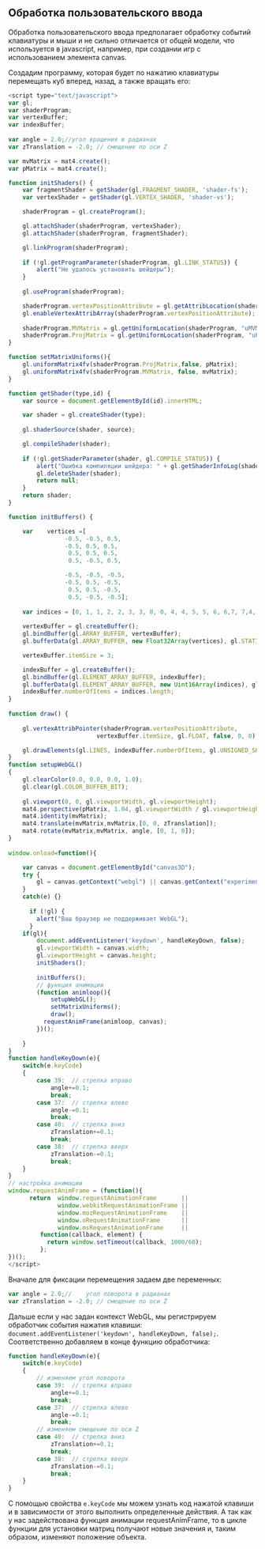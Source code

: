 ## Обработка пользовательского ввода

Обработка пользовательского ввода предполагает обработку событий клавиатуры и мыши и не сильно отличается от общей модели, что используется в 
javascript, например, при создании игр с использованием элемента canvas.

Создадим программу, которая будет по нажатию клавиатуры перемещать куб вперед, назад, а также вращать его:

```js
<script type="text/javascript">
var gl;
var shaderProgram;
var vertexBuffer;
var indexBuffer;
  
var angle = 2.0;//угол вращения в радианах
var zTranslation = -2.0; // смещение по оси Z

var mvMatrix = mat4.create(); 
var pMatrix = mat4.create();

function initShaders() {
    var fragmentShader = getShader(gl.FRAGMENT_SHADER, 'shader-fs');
    var vertexShader = getShader(gl.VERTEX_SHADER, 'shader-vs');

    shaderProgram = gl.createProgram();

    gl.attachShader(shaderProgram, vertexShader);
    gl.attachShader(shaderProgram, fragmentShader);

    gl.linkProgram(shaderProgram);
     
    if (!gl.getProgramParameter(shaderProgram, gl.LINK_STATUS)) {
        alert("Не удалось установить шейдеры");
    }
     
    gl.useProgram(shaderProgram);

    shaderProgram.vertexPositionAttribute = gl.getAttribLocation(shaderProgram, "aVertexPosition");
    gl.enableVertexAttribArray(shaderProgram.vertexPositionAttribute);
    
    shaderProgram.MVMatrix = gl.getUniformLocation(shaderProgram, "uMVMatrix");
    shaderProgram.ProjMatrix = gl.getUniformLocation(shaderProgram, "uPMatrix");
}

function setMatrixUniforms(){
    gl.uniformMatrix4fv(shaderProgram.ProjMatrix,false, pMatrix);
    gl.uniformMatrix4fv(shaderProgram.MVMatrix, false, mvMatrix);  
} 

function getShader(type,id) {
    var source = document.getElementById(id).innerHTML;

    var shader = gl.createShader(type);
    
    gl.shaderSource(shader, source);

    gl.compileShader(shader);
  
    if (!gl.getShaderParameter(shader, gl.COMPILE_STATUS)) {
        alert("Ошибка компиляции шейдера: " + gl.getShaderInfoLog(shader));
        gl.deleteShader(shader);   
        return null;
    }
    return shader;  
}

function initBuffers() {

    var    vertices =[
                -0.5, -0.5, 0.5,
                -0.5, 0.5, 0.5,
                 0.5, 0.5, 0.5,
                 0.5, -0.5, 0.5,

                -0.5, -0.5, -0.5,
                -0.5, 0.5, -0.5,
                 0.5, 0.5, -0.5,
                 0.5, -0.5, -0.5];
                 
    var indices = [0, 1, 1, 2, 2, 3, 3, 0, 0, 4, 4, 5, 5, 6, 6,7, 7,4, 1, 5, 2, 6, 3, 7];
    
    vertexBuffer = gl.createBuffer();
    gl.bindBuffer(gl.ARRAY_BUFFER, vertexBuffer);
    gl.bufferData(gl.ARRAY_BUFFER, new Float32Array(vertices), gl.STATIC_DRAW);

    vertexBuffer.itemSize = 3;

    indexBuffer = gl.createBuffer();
    gl.bindBuffer(gl.ELEMENT_ARRAY_BUFFER, indexBuffer);
    gl.bufferData(gl.ELEMENT_ARRAY_BUFFER, new Uint16Array(indices), gl.STATIC_DRAW);
    indexBuffer.numberOfItems = indices.length;
}
 
function draw() {    
    
    gl.vertexAttribPointer(shaderProgram.vertexPositionAttribute, 
                         vertexBuffer.itemSize, gl.FLOAT, false, 0, 0);

    gl.drawElements(gl.LINES, indexBuffer.numberOfItems, gl.UNSIGNED_SHORT,0);
}
function setupWebGL()
{
    gl.clearColor(0.0, 0.0, 0.0, 1.0);     
    gl.clear(gl.COLOR_BUFFER_BIT); 
    
    gl.viewport(0, 0, gl.viewportWidth, gl.viewportHeight);
    mat4.perspective(pMatrix, 1.04, gl.viewportWidth / gl.viewportHeight, 0.1, 100.0);
    mat4.identity(mvMatrix);
    mat4.translate(mvMatrix,mvMatrix,[0, 0, zTranslation]);
    mat4.rotate(mvMatrix,mvMatrix, angle, [0, 1, 0]);    
}
 
window.onload=function(){

    var canvas = document.getElementById("canvas3D");
    try {
        gl = canvas.getContext("webgl") || canvas.getContext("experimental-webgl");
    }
    catch(e) {}
  
      if (!gl) {
        alert("Ваш браузер не поддерживает WebGL");
      }
    if(gl){
        document.addEventListener('keydown', handleKeyDown, false);
        gl.viewportWidth = canvas.width;
        gl.viewportHeight = canvas.height;
        initShaders();
        
        initBuffers();
        // функция анимации
        (function animloop(){
            setupWebGL();
            setMatrixUniforms();
            draw(); 
          requestAnimFrame(animloop, canvas);
        })();
         
    }
}
function handleKeyDown(e){
    switch(e.keyCode)
    {
        case 39:  // стрелка вправо
            angle+=0.1;
            break;
        case 37:  // стрелка влево
            angle-=0.1;
            break;
        case 40:  // стрелка вниз
            zTranslation+=0.1;
            break;
        case 38:  // стрелка вверх
            zTranslation-=0.1;
            break;
    }
}
// настройка анимации
window.requestAnimFrame = (function(){
      return  window.requestAnimationFrame       || 
              window.webkitRequestAnimationFrame || 
              window.mozRequestAnimationFrame    || 
              window.oRequestAnimationFrame      || 
              window.msRequestAnimationFrame     ||
         function(callback, element) {
           return window.setTimeout(callback, 1000/60);
         };
})();
</script>
```

Вначале для фиксации перемещения задаем две переменных:

```js
var angle = 2.0;//    угол поворота в радианах
var zTranslation = -2.0; // смещение по оси Z
```

Дальше если у нас задан контекст WebGL, мы регистрируем обработчик события нажатия клавиши: `document.addEventListener('keydown', handleKeyDown, false);`. 
Соответственно добавляем в конце функцию обработчика:

```js
function handleKeyDown(e){
    switch(e.keyCode)
    {    
        // изменяем угол поворота
        case 39:  // стрелка вправо
            angle+=0.1;
            break;
        case 37:  // стрелка влево
            angle-=0.1;
            break;
        // изменяем смещение по оси Z
        case 40:  // стрелка вниз
            zTranslation+=0.1;
            break;
        case 38:  // стрелка вверх
            zTranslation-=0.1;
            break;
    }
}
```

С помощью свойства `e.keyCode` мы можем узнать код нажатой клавиши и в зависимости от этого выполнить определенные действия. 
А так как у нас задействована функция анимации requestAnimFrame, то в цикле функции для установки матриц получают новые значения и, таким образом, 
изменяют положение объекта.

